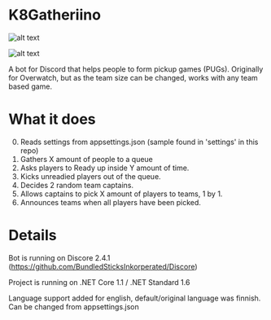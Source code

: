 # K8Gatheriino

![alt text](https://github.com/kitsun8/K8Gatheriino/blob/master/screenshots/gatheriino3.PNG)

![alt text](https://github.com/kitsun8/K8Gatheriino/blob/master/screenshots/gatheriino4.PNG)

A bot for Discord that helps people to form pickup games (PUGs).
Originally for Overwatch, but as the team size can be changed, works with any team based game.

# What it does

0. Reads settings from appsettings.json (sample found in 'settings' in this repo)
1. Gathers X amount of people to a queue
2. Asks players to Ready up inside Y amount of time.
3. Kicks unreadied players out of the queue.
4. Decides 2 random team captains.
5. Allows captains to pick X amount of players to teams, 1 by 1.
6. Announces teams when all players have been picked.

# Details

Bot is running on Discore 2.4.1 (https://github.com/BundledSticksInkorperated/Discore)

Project is running on .NET Core 1.1 / .NET Standard 1.6

Language support added for english, default/original language was finnish. Can be changed from appsettings.json
